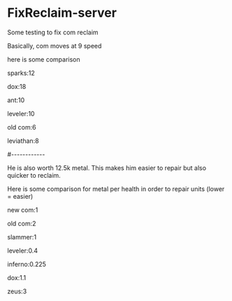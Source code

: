 # FixReclaim-server
Some testing to fix com reclaim

Basically, com moves at 9 speed

here is some comparison

sparks:12

dox:18

ant:10

leveler:10

old com:6

leviathan:8

#------------

He is also worth 12.5k metal. This makes him easier to repair but also quicker to reclaim.

Here is some comparison for metal per health in order to repair units (lower = easier)

new com:1

old com:2

slammer:1

leveler:0.4

inferno:0.225

dox:1.1

zeus:3
